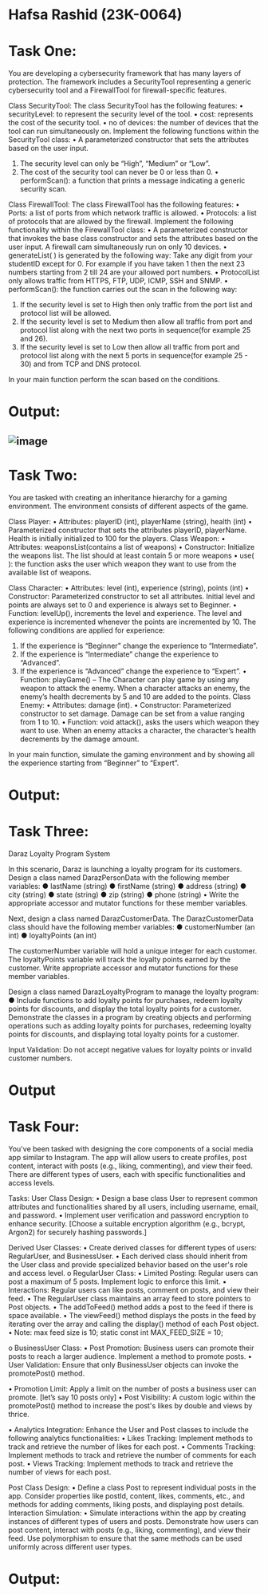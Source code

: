 # Hafsa Rashid (23K-0064)
# Task One:
You are developing a cybersecurity framework that has many layers of protection. The
framework includes a SecurityTool representing a generic cybersecurity tool and a FirewallTool
for firewall-specific features.

Class SecurityTool:
The class SecurityTool has the following features:
• securityLevel: to represent the security level of the tool.
• cost: represents the cost of the security tool.
• no of devices: the number of devices that the tool can run simultaneously on.
Implement the following functions within the SecurityTool class:
• A parameterized constructor that sets the attributes based on the user input.
1. The security level can only be “High”, “Medium” or “Low”.
2. The cost of the security tool can never be 0 or less than 0.
• performScan(): a function that prints a message indicating a generic security scan.

Class FirewallTool:
The class FirewallTool has the following features:
• Ports: a list of ports from which network traffic is allowed.
• Protocols: a list of protocols that are allowed by the firewall.
Implement the following functionality within the FirewallTool class:
• A parameterized constructor that invokes the base class constructor and sets the attributes
based on the user input. A firewall cam simultaneously run on only 10 devices.
• generateList( ) is generated by the following way: Take any digit from your studentID
except for 0. For example if you have taken 1 then the next 23 numbers starting from 2
till 24 are your allowed port numbers.
• ProtocolList only allows traffic from HTTPS, FTP, UDP, ICMP, SSH and SNMP.
• performScan(): the function carries out the scan in the following way:
1. If the security level is set to High then only traffic from the port list and protocol list
will be allowed.
2. If the security level is set to Medium then allow all traffic from port and protocol list
along with the next two ports in sequence(for example 25 and 26).
3. If the security level is set to Low then allow all traffic from port and protocol list
along with the next 5 ports in sequence(for example 25 - 30) and from TCP and DNS
protocol.

In your main function perform the scan based on the conditions.
# Output:
## ![image](https://github.com/hafsaa05/OOP/assets/142868426/8e3db9ce-4f89-4f36-81ea-7f13df09fa12)

# Task Two:
You are tasked with creating an inheritance hierarchy for a gaming environment. The
environment consists of different aspects of the game.

Class Player:
• Attributes: playerID (int), playerName (string), health (int)
• Parameterized constructor that sets the attributes playerID, playerName. Health is
initially initialized to 100 for the players.
Class Weapon:
• Attributes: weaponsList(contains a list of weapons)
• Constructor: Initialize the weapons list. The list should at least contain 5 or more
weapons
• use( ): the function asks the user which weapon they want to use from the available list of
weapons.

Class Character:
• Attributes: level (int), experience (string), points (int)
• Constructor: Parameterized constructor to set all attributes. Initial level and points are
always set to 0 and experience is always set to Beginner.
• Function: levelUp(), increments the level and experience. The level and experience is
incremented whenever the points are incremented by 10.
The following conditions are applied for experience:
1. If the experience is “Beginner” change the experience to “Intermediate”.
2. If the experience is “Intermediate” change the experience to “Advanced”.
3. If the experience is “Advanced” change the experience to “Expert”.
• Function: playGame() – The Character can play game by using any weapon to attack the
enemy. When a character attacks an enemy, the enemy’s health decrements by 5 and 10
are added to the points.
Class Enemy:
• Attributes: damage (int).
• Constructor: Parameterized constructor to set damage. Damage can be set from a value
ranging from 1 to 10.
• Function: void attack(), asks the users which weapon they want to use. When an enemy
attacks a character, the character’s health decrements by the damage amount.

In your main function, simulate the gaming environment and by showing all the experience
starting from “Beginner” to “Expert”.
# Output:

# Task Three:
Daraz Loyalty Program System

In this scenario, Daraz is launching a loyalty program for its customers.
Design a class named DarazPersonData with the following member variables:
● lastName (string)
● firstName (string)
● address (string)
● city (string)
● state (string)
● zip (string)
● phone (string)
• Write the appropriate accessor and mutator functions for these member variables.

Next, design a class named DarazCustomerData. The DarazCustomerData class should have the
following member variables:
● customerNumber (an int)
● loyaltyPoints (an int)

The customerNumber variable will hold a unique integer for each customer. The loyaltyPoints
variable will track the loyalty points earned by the customer. Write appropriate accessor and
mutator functions for these member variables.

Design a class named DarazLoyaltyProgram to manage the loyalty program:
● Include functions to add loyalty points for purchases, redeem loyalty points for discounts,
and display the total loyalty points for a customer.
Demonstrate the classes in a program by creating objects and performing operations such as
adding loyalty points for purchases, redeeming loyalty points for discounts, and displaying total
loyalty points for a customer.

Input Validation: Do not accept negative values for loyalty points or invalid customer
numbers.
# Output
# Task Four:
You've been tasked with designing the core components of a social media app similar to
Instagram. The app will allow users to create profiles, post content, interact with posts (e.g.,
liking, commenting), and view their feed. There are different types of users, each with specific
functionalities and access levels.

Tasks:
User Class Design:
• Design a base class User to represent common attributes and functionalities shared by all
users, including username, email, and password.
• Implement user verification and password encryption to enhance security.
[Choose a suitable encryption algorithm (e.g., bcrypt, Argon2) for securely hashing passwords.]

Derived User Classes:
• Create derived classes for different types of users: RegularUser, and BusinessUser.
• Each derived class should inherit from the User class and provide specialized behavior
based on the user's role and access level.
o RegularUser Class:
▪ Limited Posting: Regular users can post a maximum of 5 posts. Implement logic
to enforce this limit.
▪ Interactions: Regular users can like posts, comment on posts, and view their feed.
• The RegularUser class maintains an array feed to store pointers to Post
objects.
• The addToFeed() method adds a post to the feed if there is space available.
• The viewFeed() method displays the posts in the feed by iterating over the
array and calling the display() method of each Post object.
• Note: max feed size is 10; static const int MAX_FEED_SIZE = 10;

o BusinessUser Class:
▪ Post Promotion: Business users can promote their posts to reach a larger audience.
Implement a method to promote posts.
• User Validation: Ensure that only BusinessUser objects can invoke the
promotePost() method.

• Promotion Limit: Apply a limit on the number of posts a business user can
promote. [let’s say 10 posts only]
• Post Visibility: A custom logic within the promotePost() method to
increase the post's likes by double and views by thrice.

▪ Analytics Integration: Enhance the User and Post classes to include the following
analytics functionalities:
• Likes Tracking: Implement methods to track and retrieve the number of
likes for each post.
• Comments Tracking: Implement methods to track and retrieve the number
of comments for each post.
• Views Tracking: Implement methods to track and retrieve the number of
views for each post.

Post Class Design:
• Define a class Post to represent individual posts in the app. Consider properties like
postId, content, likes, comments, etc., and methods for adding comments, liking posts,
and displaying post details.
Interaction Simulation:
• Simulate interactions within the app by creating instances of different types of users and
posts. Demonstrate how users can post content, interact with posts (e.g., liking,
commenting), and view their feed. Use polymorphism to ensure that the same methods
can be used uniformly across different user types.
# Output:
